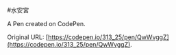 #水安宮

A Pen created on CodePen.

Original URL: [https://codepen.io/313_25/pen/QwWvggZ](https://codepen.io/313_25/pen/QwWvggZ).

